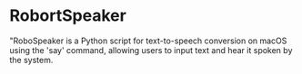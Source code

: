 # RobortSpeaker
"RoboSpeaker is a Python script for text-to-speech conversion on macOS using the 'say' command, allowing users to input text and hear it spoken by the system.
